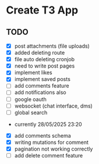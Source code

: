 # Create T3 App

## TODO

- [x] post attachments (file uploads)
- [x] added deleting route
- [x] file auto deleting cronjob
- [x] need to write post pages
- [x] implement likes
- [x] implement saved posts
- [ ] add comments feature
- [ ] add notifications also
- [ ] google oauth
- [ ] websocket (chat interface, dms)
- [ ] global search

- currently 28/05/2025 23:20

- [x] add comments schema
- [x] writing mutations for comment
- [x] pagination not working correctly
- [ ] add delete comment feature
